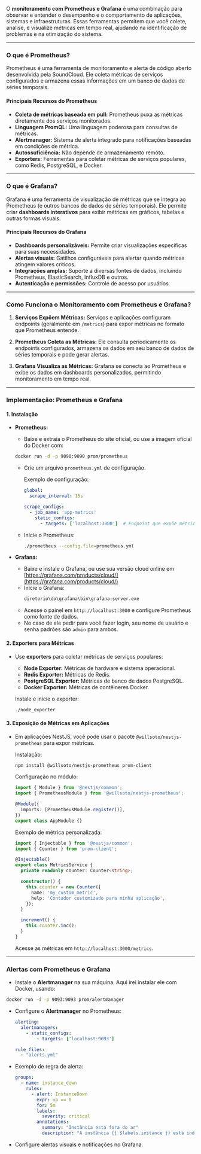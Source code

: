 O **monitoramento com Prometheus e Grafana** é uma combinação para observar e entender o desempenho e o comportamento de aplicações, sistemas e infraestruturas. Essas ferramentas permitem que você colete, analise, e visualize métricas em tempo real, ajudando na identificação de problemas e na otimização do sistema.

---

### **O que é Prometheus?**
Prometheus é uma ferramenta de monitoramento e alerta de código aberto desenvolvida pela SoundCloud. Ele coleta métricas de serviços configurados e armazena essas informações em um banco de dados de séries temporais.

#### **Principais Recursos do Prometheus**
- **Coleta de métricas baseada em pull:** Prometheus puxa as métricas diretamente dos serviços monitorados.
- **Linguagem PromQL:** Uma linguagem poderosa para consultas de métricas.
- **Alertmanager:** Sistema de alerta integrado para notificações baseadas em condições de métrica.
- **Autossuficiência:** Não depende de armazenamento remoto.
- **Exporters:** Ferramentas para coletar métricas de serviços populares, como Redis, PostgreSQL, e Docker.

---

### **O que é Grafana?**
Grafana é uma ferramenta de visualização de métricas que se integra ao Prometheus (e outros bancos de dados de séries temporais). Ele permite criar **dashboards interativos** para exibir métricas em gráficos, tabelas e outras formas visuais.

#### **Principais Recursos do Grafana**
- **Dashboards personalizáveis:** Permite criar visualizações específicas para suas necessidades.
- **Alertas visuais:** Gatilhos configuráveis para alertar quando métricas atingem valores críticos.
- **Integrações amplas:** Suporte a diversas fontes de dados, incluindo Prometheus, ElasticSearch, InfluxDB e outros.
- **Autenticação e permissões:** Controle de acesso por usuários.

---

### **Como Funciona o Monitoramento com Prometheus e Grafana?**
1. **Serviços Expõem Métricas:**
   Serviços e aplicações configuram endpoints (geralmente em `/metrics`) para expor métricas no formato que Prometheus entende.

2. **Prometheus Coleta as Métricas:**
   Ele consulta periodicamente os endpoints configurados, armazena os dados em seu banco de dados de séries temporais e pode gerar alertas.

3. **Grafana Visualiza as Métricas:**
   Grafana se conecta ao Prometheus e exibe os dados em dashboards personalizados, permitindo monitoramento em tempo real.

---

### **Implementação: Prometheus e Grafana**
#### 1. **Instalação**
- **Prometheus:**
  - Baixe e extraia o Prometheus do site oficial, ou use a imagem oficial do Docker com:
  ```bash
  docker run -d -p 9090:9090 prom/prometheus
  ```
  - Crie um arquivo `prometheus.yml` de configuração.

    Exemplo de configuração:
    ```yaml
    global:
      scrape_interval: 15s

    scrape_configs:
      - job_name: 'app-metrics'
        static_configs:
          - targets: ['localhost:3000']  # Endpoint que expõe métricas
    ```

  - Inicie o Prometheus:
    ```bash
    ./prometheus --config.file=prometheus.yml
    ```

- **Grafana:**
  - Baixe e instale o Grafana, ou use sua versão cloud online em [https://grafana.com/products/cloud/](https://grafana.com/products/cloud/)
  - Inicie o Grafana:
    ```bash
    diretorio\do\grafana\bin\grafana-server.exe
    ```
  - Acesse o painel em `http://localhost:3000` e configure Prometheus como fonte de dados.
  - No caso de ele pedir para você fazer login, seu nome de usuário e senha padrões são `admin` para ambos.

#### 2. **Exporters para Métricas**
- Use **exporters** para coletar métricas de serviços populares:
  - **Node Exporter:** Métricas de hardware e sistema operacional.
  - **Redis Exporter:** Métricas de Redis.
  - **PostgreSQL Exporter:** Métricas de banco de dados PostgreSQL.
  - **Docker Exporter:** Métricas de contêineres Docker.

  Instale e inicie o exporter:
  ```bash
  ./node_exporter
  ```

#### 3. **Exposição de Métricas em Aplicações**
- Em aplicações NestJS, você pode usar o pacote `@willsoto/nestjs-prometheus` para expor métricas.

  Instalação:
  ```bash
  npm install @willsoto/nestjs-prometheus prom-client
  ```

  Configuração no módulo:
  ```typescript
  import { Module } from '@nestjs/common';
  import { PrometheusModule } from '@willsoto/nestjs-prometheus';

  @Module({
    imports: [PrometheusModule.register()],
  })
  export class AppModule {}
  ```

  Exemplo de métrica personalizada:
  ```typescript
  import { Injectable } from '@nestjs/common';
  import { Counter } from 'prom-client';

  @Injectable()
  export class MetricsService {
    private readonly counter: Counter<string>;

    constructor() {
      this.counter = new Counter({
        name: 'my_custom_metric',
        help: 'Contador customizado para minha aplicação',
      });
    }

    increment() {
      this.counter.inc();
    }
  }
  ```

  Acesse as métricas em `http://localhost:3000/metrics`.

---

### **Alertas com Prometheus e Grafana**
- Instale o **Alertmanager** na sua máquina. Aqui irei instalar ele com Docker, usando:
```bash
docker run -d -p 9093:9093 prom/alertmanager
``` 
- Configure o **Alertmanager** no Prometheus:
  ```yaml
  alerting:
    alertmanagers:
      - static_configs:
          - targets: ['localhost:9093']

  rule_files:
    - "alerts.yml"
  ```

- Exemplo de regra de alerta:
  ```yaml
  groups:
    - name: instance_down
      rules:
        - alert: InstanceDown
          expr: up == 0
          for: 5m
          labels:
            severity: critical
          annotations:
            summary: "Instância está fora do ar"
            description: "A instância {{ $labels.instance }} está indisponível há 5 minutos."
  ```

- Configure alertas visuais e notificações no Grafana.
